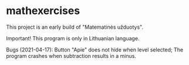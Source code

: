 # mathexercises
This project is an early build of "Matematinės užduotys".

Important! 
This program is only in Lithuanian language.

Bugs (2021-04-17):
Button "Apie" does not hide when level selected;
The program crashes when subtraction results in a minus.
